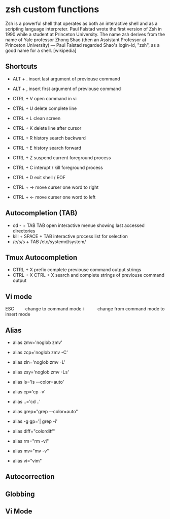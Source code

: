 # zsh custom functions
Zsh is a powerful shell that operates as both an interactive shell and as a scripting language interpreter. Paul Falstad wrote the first version of Zsh in 1990 while a student at Princeton University. The name zsh derives from the name of Yale professor Zhong Shao (then an Assistant Professor at Princeton University) — Paul Falstad regarded Shao's login-id, "zsh", as a good name for a shell. [wikipedia]

## Shortcuts ##
* ALT + .       insert last argument of previouse command
* ALT + ,       insert first argument of previouse command

* CTRL + V      open command in vi
* CTRL + U      delete complete line
* CTRL + L      clean screen
* CTRL + K      delete line after cursor
* CTRL + R      history search backward
* CTRL + E      history search forward
* CTRL + Z      suspend current foreground process
* CTRL + C      interupt / kill foreground process
* CTRL + D      exit shell / EOF
* CTRL + ->     move curser one word to right
* CTRL + <-     move curser one word to left


## Autocompletion (TAB) ##
* cd - + TAB TAB        open interactive menue showing last accessed directories
* kill + SPACE + TAB    interactive process list for selection
* /e/s/s + TAB          /etc/systemd/system/


## Tmux Autocompletion ##
* CTRL + X               prefix complete previouse command output strings
* CTRL + X CTRL + X      search and complete strings of previouse command output

## Vi mode ##
ESC         change to command mode
i           change from command mode to insert mode

## Alias ##
* alias zmv='noglob zmv'
* alias zcp='noglob zmv -C'
* alias zln='noglob zmv -L'
* alias zsy='noglob zmv -Ls'

* alias ls='ls --color=auto'
* alias cp='cp -v'
* alias ..='cd ..'
* alias grep="grep --color=auto"
* alias -g gp='| grep -i'
* alias diff="colordiff"
* alias rm="rm -vi"
* alias mv="mv -v"
* alias vi="vim"


## Autocorrection ##


## Globbing ##


## Vi Mode ##
